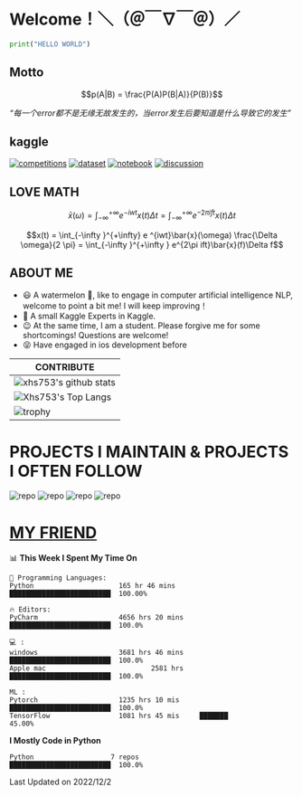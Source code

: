 # Welcome！＼（＠￣∇￣＠）／
```python
print("HELLO WORLD")
```
## Motto
$$p(A|B) = \frac{P(A)P(B|A)}{P(B)}$$

*“每一个error都不是无缘无故发生的，当error发生后要知道是什么导致它的发生”*

## kaggle
[![competitions](https://road-to-kaggle-grandmaster.vercel.app/api/badges/lau01b/competitions/light)](https://www.kaggle.com/lau01b)
[![dataset](https://road-to-kaggle-grandmaster.vercel.app/api/badges/lau01b/dataset/light)](https://www.kaggle.com/lau01b)
[![notebook](https://road-to-kaggle-grandmaster.vercel.app/api/badges/lau01b/notebook/light)](https://www.kaggle.com/lau01b)
[![discussion](https://road-to-kaggle-grandmaster.vercel.app/api/badges/lau01b/discussion/light)](https://www.kaggle.com/lau01b)
## LOVE MATH

$$\bar{x}(\omega) = \int_{-\infty }^{+\infty} e ^{ -iwt} x(t) \Delta t = \int_{-\infty }^{+\infty } e^{-2\pi ift}x(t)\Delta t$$

$$x(t) = \int_{-\infty }^{+\infty} e ^{iwt}\bar{x}(\omega)  \frac{\Delta \omega}{2 \pi}  = \int_{-\infty }^{+\infty } e^{2\pi ift}\bar{x}(f)\Delta f$$





## ABOUT ME
- 😃 A watermelon 🍉, like to engage in 
computer artificial intelligence NLP, 
welcome to point a bit me! 
I will keep improving！
- 🎯 A small Kaggle Experts in Kaggle.
- 😉 At the same time, I am a student. Please forgive me for some shortcomings! 
Questions are welcome!
- 😝 Have engaged in ios development before

|CONTRIBUTE
|-------------
|![xhs753's github stats](https://github-readme-stats.vercel.app/api?username=starxsky&show_icons=true&theme=radical&line_height=20)
|![Xhs753's Top Langs](https://github-readme-stats.vercel.app/api/top-langs/?username=starxsky&layout=compact&theme=radical&card_width=270) 
|![trophy](https://github-profile-trophy.vercel.app/?username=starxsky&margin-w=8)



# PROJECTS I MAINTAIN & PROJECTS I OFTEN FOLLOW
![ repo](https://github-readme-stats.vercel.app/api/pin/?username=starxsky&repo=GPT-2)
![ repo](https://github-readme-stats.vercel.app/api/pin/?username=floattech&repo=AI-Bot)
![ repo](https://github-readme-stats.vercel.app/api/pin/?username=starxsky&repo=ANE-GPT-New)
![ repo](https://github-readme-stats.vercel.app/api/pin/?username=Apple&repo=ml-ane-transformers)

#
# [MY FRIEND](https://github.com/StarxSky/StarxSky/blob/main/My_Friend.md) 



<!--START_SECTION:waka-->
📊 **This Week I Spent My Time On** 
```text
💬 Programming Languages: 
Python                     165 hr 46 mins      █████████████████████████  100.00% 

🔥 Editors: 
PyCharm                    4656 hrs 20 mins    █████████████████████████  100.0%

💻 : 
windows                    3681 hrs 46 mins    █████████████████████████  100.0%
Apple mac                          2581 hrs    █████████████████████████  100.0%

ML :
Pytorch                    1235 hrs 10 mis     █████████████████████████  100.0%
TensorFlow                 1081 hrs 45 mis     ███████                    45.00%
```
**I Mostly Code in Python** 
```text
Python                   7 repos               █████████████████████████  100.0% 
```
 Last Updated on 2022/12/2
<!--END_SECTION:waka-->

